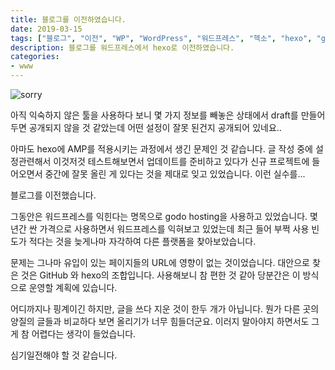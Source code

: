 ```yaml
---
title: 블로그를 이전하였습니다.
date: 2019-03-15
tags: ["블로그", "이전", "WP", "WordPress", "워드프레스", "헥소", "hexo", "github"]
description: 블로그를 워드프레스에서 hexo로 이전하였습니다.
categories:
- www
---
```


![sorry](https://live.staticflickr.com/65535/33841218408_f756fa8110_c.jpg)

아직 익숙하지 않은 툴을 사용하다 보니 몇 가지 정보를 빼놓은 상태에서 draft를 만들어두면 공개되지 않을 것 같았는데 어떤 설정이 잘못 된건지 공개되어 있네요..

아마도 hexo에 AMP를 적용시키는 과정에서 생긴 문제인 것 같습니다. 글 작성 중에 설정관련해서 이것저것 테스트해보면서 업데이트를 준비하고 있다가 신규 프로젝트에 들어오면서 중간에 잘못 올린 게 있다는 것을 제대로 잊고 있었습니다. 이런 실수를...

블로그를 이전했습니다.

그동안은 워드프레스를 익힌다는 명목으로 godo hosting을 사용하고 있었습니다.
몇 년간 싼 가격으로 사용하면서 워드프레스를 익혀보고 있었는데 최근 들어 부쩍 사용 빈도가 적다는 것을 늦게나마 자각하여 다른 플랫폼을 찾아보았습니다.

문제는 그나마 유입이 있는 페이지들의 URL에 영향이 없는 것이었습니다.
대안으로 찾은 것은 GitHub 와 hexo의 조합입니다.
사용해보니 참 편한 것 같아 당분간은 이 방식으로 운영할 계획에 있습니다.

어디까지나 핑계이긴 하지만, 글을 쓰다 지운 것이 한두 개가 아닙니다.
뭔가 다른 곳의 양질의 글들과 비교하다 보면 올리기가 너무 힘들더군요.
이러지 말아야지 하면서도 그게 참 어렵다는 생각이 들었습니다.

심기일전해야 할 것 같습니다.